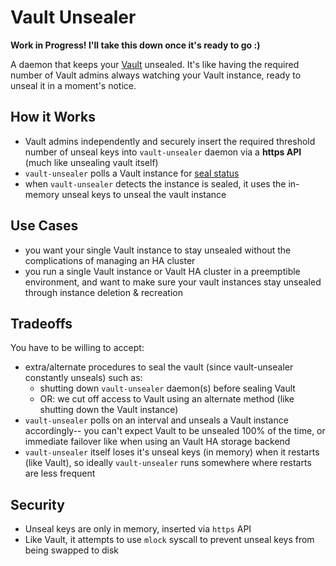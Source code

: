 # Vault Unsealer

**Work in Progress! I'll take this down once it's ready to go :)**

A daemon that keeps your [Vault](https://vaultproject.io) unsealed. It's like having the required number of Vault admins always watching your Vault instance, ready to unseal it in a moment's notice.

## How it Works
- Vault admins independently and securely insert the required threshold number of unseal keys into `vault-unsealer` daemon via a **https API** (much like unsealing vault itself)
- `vault-unsealer` polls a Vault instance for [seal status](https://www.vaultproject.io/api/system/seal-status.html)
- when `vault-unsealer` detects the instance is sealed, it uses the in-memory unseal keys to unseal the vault instance

## Use Cases
- you want your single Vault instance to stay unsealed without the complications of managing an HA cluster
- you run a single Vault instance or Vault HA cluster in a preemptible environment, and want to make sure your vault instances stay unsealed through instance deletion & recreation

## Tradeoffs
You have to be willing to accept:
- extra/alternate procedures to seal the vault (since vault-unsealer constantly unseals) such as:
  - shutting down `vault-unsealer` daemon(s) before sealing Vault
  - OR: we cut off access to Vault using an alternate method (like shutting down the Vault instance)
- `vault-unsealer` polls on an interval and unseals a Vault instance accordingly-- you can't expect Vault to be unsealed 100% of the time, or immediate failover like when using an Vault HA storage backend
- `vault-unsealer` itself loses it's unseal keys (in memory) when it restarts (like Vault), so ideally `vault-unsealer` runs somewhere where restarts are less frequent

## Security
* Unseal keys are only in memory, inserted via `https` API
* Like Vault, it attempts to use `mlock` syscall to prevent unseal keys from being swapped to disk
